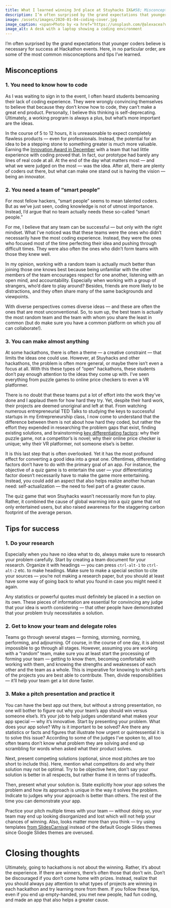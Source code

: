 ```yaml
---
title: What I learned winning 3rd place at Stuyhacks IX&#58; Misconceptions about Hackathons and Tips for Success
description: I’m often surprised by the grand expectations that younger coders believe is necessary for success at Hackathon events. Here, in no particular order, are some of the most common misconceptions and tips I’ve learned.
image: /assets/images/2020-01-04-coding-cover.jpg
image_caption: <span>Photo by <a href="https://unsplash.com/@alexacea?utm_source=unsplash&amp;utm_medium=referral&amp;utm_content=creditCopyText">Alexandru Acea</a> on <a href="https://unsplash.com/s/photos/coding?utm_source=unsplash&amp;utm_medium=referral&amp;utm_content=creditCopyText">Unsplash</a></span>
image_alt: A desk with a laptop showing a coding environment 
---
```

I’m often surprised by the grand expectations that younger coders believe is necessary for success at Hackathon events. Here, in no particular order, are some of the most common misconceptions and tips I’ve learned.

## Misconceptions
### 1. You need to know how to code
As I was waiting to sign in to the event, I often heard students bemoaning their lack of coding experience. They were wrongly convincing themselves to believe that because they don’t know how to code, they can’t make a great end product. Personally, I believe this thinking is self-deprecating. Ultimately, a working program is always a plus, but what’s more important are the ideas. 

In the course of 5 to 12 hours, it is unreasonable to expect completely flawless products — even for professionals. Instead, the potential for an idea to be a stepping stone to something greater is much more valuable. Earning the [Innovation Award in December](https://gliu20.github.io/2019/12/08/nyc-disrupt-hackathon.html) with a team that had little experience with coding proved that. In fact, our prototype had barely any lines of real code at all. At the end of the day what matters most — and what we were judged on the most — was the idea. After all, there are plenty of coders out there, but what can make one stand out is having the vision — being an innovator.

### 2. You need a team of “smart people”
For most fellow hackers, “smart people” seems to mean talented coders. But as we’ve just seen, coding knowledge is not of utmost importance. Instead, I’d argue that no team actually needs these so-called “smart people.” 

For me, I believe that any team can be successful — but only with the right mindset. What I’ve noticed was that these teams were the ones who didn’t necessarily have the most coding experience. Instead, they were the ones who focused most of the time perfecting their idea and pushing through difficult times. They were also often the ones who didn’t form teams with those they knew well. 

In my opinion, working with a random team is actually much better than joining those one knows best because being unfamiliar with the other members of the team encourages respect for one another, listening with an open mind, and accountability. Especially when working with a group of strangers, who’d dare to play around? Besides, friends are more likely to be distractions, and they often share many of the same backgrounds and viewpoints. 

With diverse perspectives comes diverse ideas — and these are often the ones that are most unconventional. So, to sum up, the best team is actually the most random team and the team with whom you share the least in common (but do make sure you have a common platform on which you *all* can collaborate!). 

### 3. You can make almost anything
At some hackathons, there is often a theme — a creative constraint — that limits the ideas one could use. However, at Stuyhacks and other hackathons, the problem is often more general, or maybe there isn’t even a focus at all. With this these types of “open” hackathons, these students don’t pay enough attention to the ideas they come up with. I’ve seen everything from puzzle games to online price checkers to even a VR platformer. 

There is no doubt that these teams put a lot of effort into the work they’ve done and I applaud them for how hard they try. Yet, despite their hard work, their projects are deemed unoriginal and left at that. From watching numerous entrepreneurial TED Talks to studying the keys to successful startups in my Entrepreneurship class, I now come to understand that the difference between them is not about how hard they coded, but rather the effort they expended in researching the problem gaps that exist, finding existing solutions, and brainstorming [key differentiating factors](https://en.wikipedia.org/wiki/Product_differentiation): why their puzzle game, not a competitor’s is novel; why their online price checker is unique; why their VR platformer, not someone else’s is better.

It is this last step that is often overlooked. Yet it has the most profound effect for converting a good idea into a great one. Oftentimes, differentiating factors don’t have to do with the primary goal of an app. For instance, the objective of a quiz game is to entertain the user — your differentiating factor doesn’t necessarily have to make the game more entertaining. Instead, you could add an aspect that also helps realize another human need: self-actualization — the need to feel part of a greater cause. 

The quiz game that won Stuyhacks wasn’t necessarily more fun to play. Rather, it combined the cause of global warming into a quiz game that not only entertained users, but also raised awareness for the staggering carbon footprint of the average person.

## Tips for success
### 1. Do your research
Especially when you have no idea what to do, always make sure to research your problem carefully. Start by creating a team document for your research. Organize it with headings — you can press `ctrl-alt-1` to `ctrl-alt-2` etc. to make headings. Make sure to make a special section to cite your sources — you’re not making a research paper, but you should at least have some way of going back to what you found in case you might need it again.

Any statistics or powerful quotes must definitely be placed in a section on its own. These pieces of information are essential for convincing any judge that your idea is worth considering — that other people have demonstrated that your problem truly necessitates a solution.

### 2. Get to know your team and delegate roles
Teams go through several stages — forming, storming, norming, performing, and adjourning. Of course, in the course of one day, it is almost impossible to go through all stages. However, assuming you are working with a “random” team, make sure you at least start the processing of forming your team — getting to know them, becoming comfortable with working with them, and knowing the strengths and weaknesses of each other and the team as a whole. This is imperative for knowing to which parts of the projects you are best able to contribute. Then, divide responsibilities — it’ll help your team get a lot done faster.

### 3. Make a pitch presentation and practice it
You can have the best app out there, but without a strong presentation, no one will bother to figure out why your team’s app should win versus someone else’s. It’s your job to help judges understand what makes your app special — why it’s innovative. Start by presenting your problem. What does your app solve? Why is it important to be solved? Are there any statistics or facts and figures that illustrate how urgent or quintessential it is to solve this issue? According to some of the judges I’ve spoken to, all too often teams don’t know what problem they are solving and end up scrambling for words when asked what their product solves.

Next, present competing solutions (optional, since most pitches are too short to include this). Here, mention what competitors do and why their solution may not be optimal. Try to be objective here, don't say your solution is better in all respects, but rather frame it in terms of tradeoffs.

Then, present what your solution is. State explicitly how your app solves the problem and how its approach is unique in the way it solves the problem. Indicate to judges why your approach is better than others. The rest of the time you can demonstrate your app.

Practice your pitch multiple times with your team — without doing so, your team may end up looking disorganized and lost which will not help your chances of winning. Also, looks matter more than you think — try using templates [from SlidesCarnival](https://www.slidescarnival.com) instead of the default Google Slides themes since Google Slides themes are overused.

# Closing thoughts
Ultimately, going to hackathons is not about the winning. Rather, it’s about the experience. If there are winners, there’s often those that don’t win. Don’t be discouraged if you don’t come home with prizes. Instead, realize that you should always pay attention to what types of projects are winning in each hackathon and try learning more from them. If you follow these tips, even if you end up empty-handed, you met new people, had fun coding, and made an app that also helps a greater cause. 


